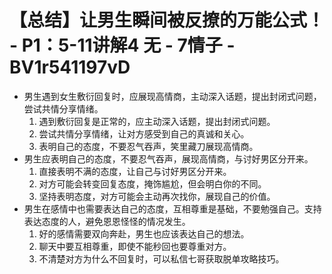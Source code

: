 # 【总结】让男生瞬间被反撩的万能公式！ - P1：5-11讲解4 无 - 7情子 - BV1r541197vD

-   男生遇到女生敷衍回复时，应展现高情商，主动深入话题，提出封闭式问题，尝试共情分享情绪。
    1.  遇到敷衍回复是正常的，应主动深入话题，提出封闭式问题。
    2.  尝试共情分享情绪，让对方感受到自己的真诚和关心。
    3.  表明自己的态度，不要忍气吞声，笑里藏刀展现高情商。
-   男生应表明自己的态度，不要忍气吞声，展现高情商，与讨好男区分开来。
    1.  直接表明不满的态度，让自己与讨好男区分开来。
    2.  对方可能会转变回复态度，掩饰尴尬，但会明白你的不同。
    3.  坚持表明态度，对方可能会主动再次找你，展现自己的价值。
-   男生在感情中也需要表达自己的态度，互相尊重是基础，不要勉强自己。支持表达态度的人，避免恩恩怪怪的情况发生。
    1.  好的感情需要双向奔赴，男生也应该表达自己的想法。
    2.  聊天中要互相尊重，即使不能秒回也要尊重对方。
    3.  不清楚对方为什么不回复时，可以私信七哥获取脱单攻略技巧。